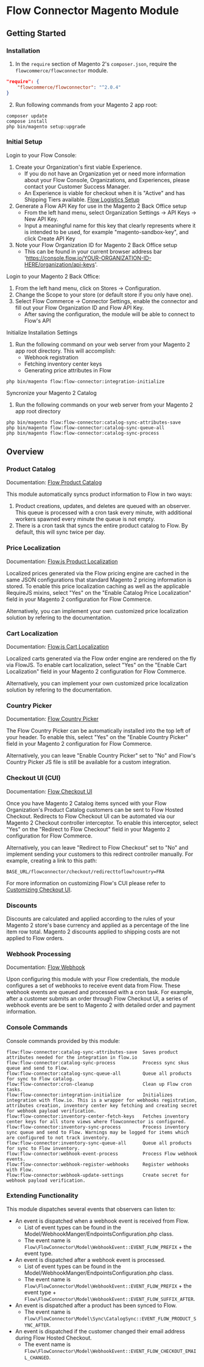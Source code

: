 # Flow Connector Magento Module

## Getting Started

### Installation

1. In the `require` section of Magento 2's `composer.json`, require the `flowcommerce/flowconnector` module.
```json
"require": {
    "flowcommerce/flowconnector": "^2.0.4"
}
```
2. Run following commands from your Magento 2 app root:
```plaintext
composer update
compose install
php bin/magento setup:upgrade
```

### Initial Setup

Login to your Flow Console:
1. Create your Organization's first viable Experience.
    - If you do not have an Organization yet or need more information about your Flow Console, Organizations, and Experiences, please contact your Customer Success Manager.
    - An Experience is viable for checkout when it is "Active" and has Shipping Tiers available. [Flow Logistics Setup](https://docs.flow.io/integration-overview#logistics-setup)
2. Generate a Flow API Key for use in the Magento 2 Back Office setup
    - From the left hand menu, select Organization Settings -> API Keys -> New API Key.
    - Input a meaningful name for this key that clearly represents where it is intended to be used, for example "magento-sandbox-key", and click Create API Key
3. Note your Flow Organization ID for Magento 2 Back Office setup
    - This can be found in your current browser address bar 'https://console.flow.io/YOUR-ORGANIZATION-ID-HERE/organization/api-keys'.

Login to your Magento 2 Back Office:
1. From the left hand menu, click on Stores -> Configuration.
2. Change the Scope to your store (or default store if you only have one).
3. Select Flow Commerce -> Connector Settings, enable the connector and fill out your Flow Organization ID and Flow API Key.
    - After saving the configuration, the module will be able to connect to Flow's API

Initialize Installation Settings
1. Run the following command on your web server from your Magento 2 app root directory. This will accomplish:
    - Webhook registration
    - Fetching inventory center keys
    - Generating price attributes in Flow
```plaintext
php bin/magento flow:flow-connector:integration-initialize
```

Syncronize your Magento 2 Catalog
1. Run the following commands on your web server from your Magento 2 app root directory
```plaintext
php bin/magento flow:flow-connector:catalog-sync-attributes-save
php bin/magento flow:flow-connector:catalog-sync-queue-all
php bin/magento flow:flow-connector:catalog-sync-process
```

## Overview 

### Product Catalog

Documentation: [Flow Product Catalog](https://docs.flow.io/integration-overview#product-catalog)

This module automatically syncs product information to Flow in two ways:

1. Product creations, updates, and deletes are queued with an observer. This queue is processed with a cron task every minute, with additional workers spawned every minute the queue is not empty.
2. There is a cron task that syncs the entire product catalog to Flow. By default, this will sync twice per day.

### Price Localization

Documentation: [Flow.js Product Localization](https://docs.flow.io/guides/flowjs/product-localization)

Localized prices generated via the Flow pricing engine are cached in the same JSON configurations that standard Magento 2 pricing information is stored. To enable this price localization caching as well as the applicable RequireJS mixins, select "Yes" on the "Enable Catalog Price Localization" field in your Magento 2 configuration for Flow Commerce.

Alternatively, you can implement your own customized price localization solution by refering to the documentation.

### Cart Localization

Documentation: [Flow.js Cart Localization](https://docs.flow.io/guides/flowjs/cart-localization)

Localized carts generated via the Flow order engine are rendered on the fly via FlowJS. To enable cart localization, select "Yes" on the "Enable Cart Localization" field in your Magento 2 configuration for Flow Commerce.

Alternatively, you can implement your own customized price localization solution by refering to the documentation.

### Country Picker

Documentation: [Flow Country Picker](https://docs.flow.io/guides/country-picker)

The Flow Country Picker can be automatically installed into the top left of your header. To enable this, select "Yes" on the "Enable Country Picker" field in your Magento 2 configuration for Flow Commerce.

Alternatively, you can leave "Enable Country Picker" set to "No" and Flow's Country Picker JS file is still be available for a custom integration.

### Checkout UI (CUI)

Documentation: [Flow Checkout UI](https://docs.flow.io/checkout/checkout)

Once you have Magento 2 Catalog items synced with your Flow Organization's Product Catalog customers can be sent to Flow Hosted Checkout. Redirects to Flow Checkout UI can be automated via our Magento 2 Checkout controller interceptor. To enable this interceptor, select "Yes" on the "Redirect to Flow Checkout" field in your Magento 2 configuration for Flow Commerce.

Alternatively, you can leave "Redirect to Flow Checkout" set to "No" and implement sending your customers to this redirect controller manually. For example, creating a link to this path: 
```plaintext
BASE_URL/flowconnector/checkout/redirecttoflow?country=FRA
```

For more information on customizing Flow's CUI please refer to [Customizing Checkout UI](https://docs.flow.io/checkout/customization).

### Discounts

Discounts are calculated and applied according to the rules of your Magento 2 store's base currency and applied as a percentage of the line item row total. Magento 2 discounts applied to shipping costs are not applied to Flow orders.

### Webhook Processing

Documentation: [Flow Webhook](https://docs.flow.io/module/webhook)

Upon configuring this module with your Flow credentials, the module configures a set of webhooks to receive event data from Flow. These webhook events are queued and processed with a cron task. For example, after a customer submits an order through Flow Checkout UI, a series of webhook events are be sent to Magento 2 with detailed order and payment information.

### Console Commands

Console commands provided by this module:

```plaintext
flow:flow-connector:catalog-sync-attributes-save  Saves product attributes needed for the integration in flow.io
flow:flow-connector:catalog-sync-process          Process sync skus queue and send to Flow.
flow:flow-connector:catalog-sync-queue-all        Queue all products for sync to Flow catalog.
flow:flow-connector:cron-cleanup                  Clean up Flow cron tasks.
flow:flow-connector:integration-initialize        Initializes integration with flow.io. This is a wrapper for webhooks registration, attributes creation, inventory center key fetching and creating secret for webhook payload verification.
flow:flow-connector:inventory-center-fetch-keys   Fetches inventory center keys for all store views where flowconnector is configured.
flow:flow-connector:inventory-sync-process        Process inventory sync queue and send to Flow. Warnings may be logged for items which are configured to not track inventory.
flow:flow-connector:inventory-sync-queue-all      Queue all products for sync to Flow inventory.
flow:flow-connector:webhook-event-process         Process Flow webhook events.
flow:flow-connector:webhook-register-webhooks     Register webhooks with Flow.
flow:flow-connector:webhook-update-settings       Create secret for webhook payload verification.
```

### Extending Functionality

This module dispatches several events that observers can listen to:

- An event is dispatched when a webhook event is received from Flow.
  - List of event types can be found in the Model/WebhookManger/EndpointsConfiguration.php class.
  - The event name is `Flow\FlowConnector\Model\WebhookEvent::EVENT_FLOW_PREFIX` + the event type.
- An event is dispatched after a webhook event is processed.
  - List of event types can be found in the Model/WebhookManger/EndpointsConfiguration.php class.
  - The event name is `Flow\FlowConnector\Model\WebhookEvent::EVENT_FLOW_PREFIX` + the event type + `Flow\FlowConnector\Model\WebhookEvent::EVENT_FLOW_SUFFIX_AFTER`.
- An event is dispatched after a product has been synced to Flow.
  - The event name is `Flow\FlowConnector\Model\Sync\CatalogSync::EVENT_FLOW_PRODUCT_SYNC_AFTER`.
- An event is dispatched if the customer changed their email address during Flow Hosted Checkout.
  - The event name is `Flow\FlowConnector\Model\WebhookEvent::EVENT_FLOW_CHECKOUT_EMAIL_CHANGED`.
